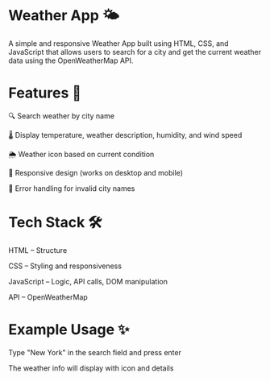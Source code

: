 # Weather App 🌤️

A simple and responsive Weather App built using HTML, CSS, and JavaScript that allows users to search for a city and get the current weather data using the OpenWeatherMap API.

# Features 🚀

🔍 Search weather by city name

🌡️  Display temperature, weather description, humidity, and wind speed

🌦️ Weather icon based on current condition

📱 Responsive design (works on desktop and mobile)

🔄 Error handling for invalid city names

# Tech Stack 🛠️

HTML – Structure

CSS – Styling and responsiveness

JavaScript – Logic, API calls, DOM manipulation

API – OpenWeatherMap

# Example Usage ✨

Type "New York" in the search field and press enter

The weather info will display with icon and details
